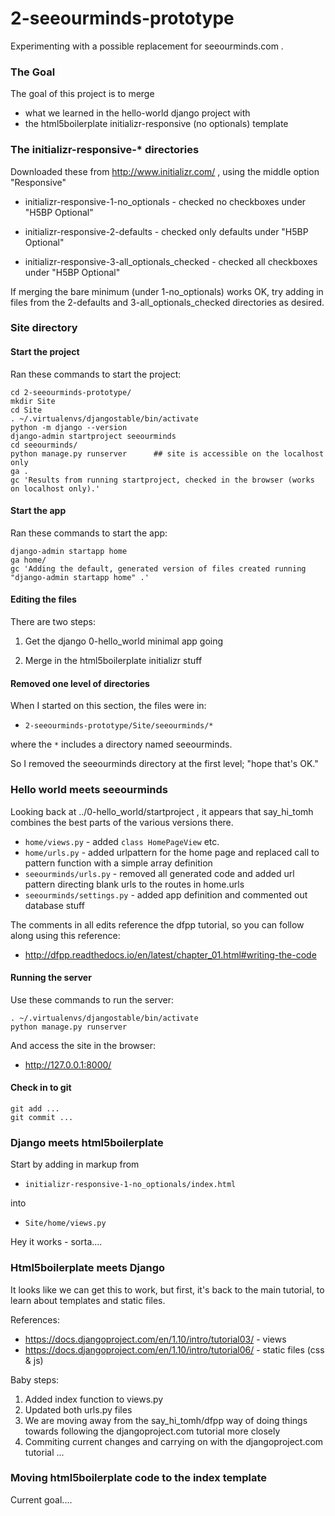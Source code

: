 
# 2-seeourminds-prototype

Experimenting with a possible replacement for seeourminds.com .

### The Goal

The goal of this project is to merge

* what we learned in the hello-world django project with
* the html5boilerplate initializr-responsive (no optionals) template

### The initializr-responsive-* directories

Downloaded these from http://www.initializr.com/ , using the middle option "Responsive"

* initializr-responsive-1-no_optionals - checked no checkboxes under "H5BP Optional"

* initializr-responsive-2-defaults - checked only defaults under "H5BP Optional"

* initializr-responsive-3-all_optionals_checked - checked all checkboxes under "H5BP Optional"

If merging the bare minimum (under 1-no_optionals) works OK, try adding in files from the 2-defaults and 3-all_optionals_checked directories as desired.

### Site directory

#### Start the project

Ran these commands to start the project:

```
cd 2-seeourminds-prototype/
mkdir Site
cd Site
. ~/.virtualenvs/djangostable/bin/activate
python -m django --version
django-admin startproject seeourminds
cd seeourminds/
python manage.py runserver      ## site is accessible on the localhost only
ga .
gc 'Results from running startproject, checked in the browser (works on localhost only).'
```

#### Start the app

Ran these commands to start the app:

```
django-admin startapp home
ga home/
gc 'Adding the default, generated version of files created running "django-admin startapp home" .'
```

#### Editing the files

There are two steps:

1. Get the django 0-hello_world minimal app going

2. Merge in the html5boilerplate initializr stuff

#### Removed one level of directories

When I started on this section, the files were in:

* `2-seeourminds-prototype/Site/seeourminds/*`

where the `*` includes a directory named seeourminds.

So I removed the seeourminds directory at the first level; "hope that's OK."

### Hello world meets seeourminds

Looking back at ../0-hello_world/startproject , it appears that say_hi_tomh combines the best parts of the various versions there.

* `home/views.py` - added `class HomePageView` etc.
* `home/urls.py`  - added urlpattern for the home page and replaced call to pattern function with a simple array definition
* `seeourminds/urls.py` - removed all generated code and added url pattern directing blank urls to the routes in home.urls
* `seeourminds/settings.py` - added app definition and commented out database stuff

The comments in all edits reference the dfpp tutorial, so you can follow along using this reference:

* http://dfpp.readthedocs.io/en/latest/chapter_01.html#writing-the-code

#### Running the server

Use these commands to run the server:

```
. ~/.virtualenvs/djangostable/bin/activate
python manage.py runserver
```

And access the site in the browser:

* http://127.0.0.1:8000/

#### Check in to git

```
git add ...
git commit ...
```

### Django meets html5boilerplate

Start by adding in markup from

* `initializr-responsive-1-no_optionals/index.html`

into

* `Site/home/views.py`

Hey it works - sorta....

### Html5boilerplate meets Django

It looks like we can get this to work, but first, it's back to the main tutorial, to learn about templates and static files.

References:

* https://docs.djangoproject.com/en/1.10/intro/tutorial03/ - views
* https://docs.djangoproject.com/en/1.10/intro/tutorial06/ - static files (css & js)

Baby steps:

1. Added index function to views.py
2. Updated both urls.py files
3. We are moving away from the say_hi_tomh/dfpp way of doing things towards following the djangoproject.com tutorial more closely
4. Commiting current changes and carrying on with the djangoproject.com tutorial ...

### Moving html5boilerplate code to the index template

Current goal....




